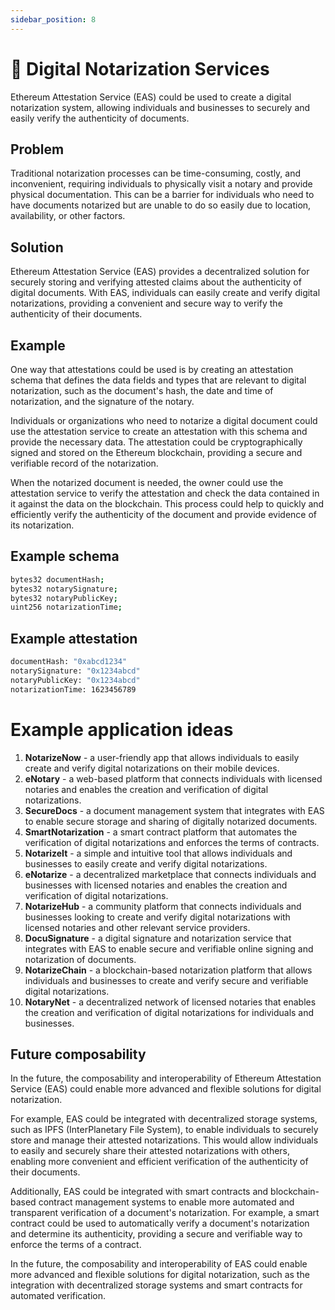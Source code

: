 ```yaml
---
sidebar_position: 8
---
```

# 👀 Digital Notarization Services 
Ethereum Attestation Service (EAS) could be used to create a digital notarization system, allowing individuals and businesses to securely and easily verify the authenticity of documents.

## Problem
Traditional notarization processes can be time-consuming, costly, and inconvenient, requiring individuals to physically visit a notary and provide physical documentation. This can be a barrier for individuals who need to have documents notarized but are unable to do so easily due to location, availability, or other factors.

## Solution
Ethereum Attestation Service (EAS) provides a decentralized solution for securely storing and verifying attested claims about the authenticity of digital documents. With EAS, individuals can easily create and verify digital notarizations, providing a convenient and secure way to verify the authenticity of their documents.

## Example
One way that attestations could be used is by creating an attestation schema that defines the data fields and types that are relevant to digital notarization, such as the document's hash, the date and time of notarization, and the signature of the notary.

Individuals or organizations who need to notarize a digital document could use the attestation service to create an attestation with this schema and provide the necessary data. The attestation could be cryptographically signed and stored on the Ethereum blockchain, providing a secure and verifiable record of the notarization.

When the notarized document is needed, the owner could use the attestation service to verify the attestation and check the data contained in it against the data on the blockchain. This process could help to quickly and efficiently verify the authenticity of the document and provide evidence of its notarization.

## Example schema
``` bash
bytes32 documentHash;
bytes32 notarySignature;
bytes32 notaryPublicKey;
uint256 notarizationTime;
```

## Example attestation
```bash
documentHash: "0xabcd1234"
notarySignature: "0x1234abcd"
notaryPublicKey: "0x1234abcd"
notarizationTime: 1623456789
```

# Example application ideas
1. **NotarizeNow** - a user-friendly app that allows individuals to easily create and verify digital notarizations on their mobile devices.
2. **eNotary** - a web-based platform that connects individuals with licensed notaries and enables the creation and verification of digital notarizations.
3. **SecureDocs** - a document management system that integrates with EAS to enable secure storage and sharing of digitally notarized documents.
4. **SmartNotarization** - a smart contract platform that automates the verification of digital notarizations and enforces the terms of contracts.
5. **NotarizeIt** - a simple and intuitive tool that allows individuals and businesses to easily create and verify digital notarizations.
6. **eNotarize** - a decentralized marketplace that connects individuals and businesses with licensed notaries and enables the creation and verification of digital notarizations.
7. **NotarizeHub** - a community platform that connects individuals and businesses looking to create and verify digital notarizations with licensed notaries and other relevant service providers.
8. **DocuSignature** - a digital signature and notarization service that integrates with EAS to enable secure and verifiable online signing and notarization of documents.
9. **NotarizeChain** - a blockchain-based notarization platform that allows individuals and businesses to create and verify secure and verifiable digital notarizations.
10. **NotaryNet** - a decentralized network of licensed notaries that enables the creation and verification of digital notarizations for individuals and businesses.



## Future composability
In the future, the composability and interoperability of Ethereum Attestation Service (EAS) could enable more advanced and flexible solutions for digital notarization.

For example, EAS could be integrated with decentralized storage systems, such as IPFS (InterPlanetary File System), to enable individuals to securely store and manage their attested notarizations. This would allow individuals to easily and securely share their attested notarizations with others, enabling more convenient and efficient verification of the authenticity of their documents.

Additionally, EAS could be integrated with smart contracts and blockchain-based contract management systems to enable more automated and transparent verification of a document's notarization. For example, a smart contract could be used to automatically verify a document's notarization and determine its authenticity, providing a secure and verifiable way to enforce the terms of a contract.

In the future, the composability and interoperability of EAS could enable more advanced and flexible solutions for digital notarization, such as the integration with decentralized storage systems and smart contracts for automated verification.